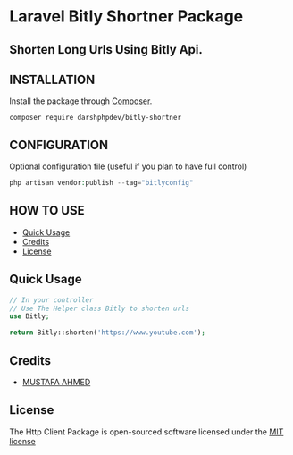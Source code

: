 # Laravel Bitly Shortner Package


## Shorten Long Urls Using Bitly Api.


## INSTALLATION

Install the package through [Composer](http://getcomposer.org/).

`composer require darshphpdev/bitly-shortner`

## CONFIGURATION

Optional configuration file (useful if you plan to have full control)

```php
php artisan vendor:publish --tag="bitlyconfig"
```

## HOW TO USE

-   [Quick Usage](#quick)
-   [Credits](#credits)
-   [License](#license)

## Quick Usage

```php
// In your controller
// Use The Helper class Bitly to shorten urls
use Bitly;

return Bitly::shorten('https://www.youtube.com');
```

## Credits

- [MUSTAFA AHMED](https://github.com/DarshPhpDev)

## License

The Http Client Package is open-sourced software licensed under the [MIT license](http://opensource.org/licenses/MIT)
